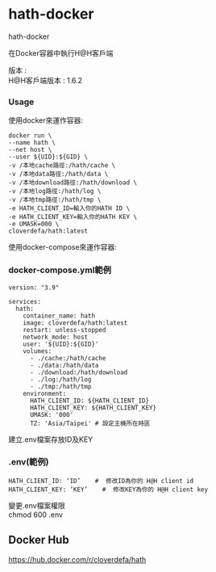 # hath-docker    
    
hath-docker   

在Docker容器中執行H@H客戶端
   
版本 :   
H@H客戶端版本 : 1.6.2   
   
### Usage  
使用docker來運作容器:
```
docker run \
--name hath \
--net host \
--user ${UID}:${GID} \
-v /本地cache路徑:/hath/cache \
-v /本地data路徑:/hath/data \ 
-v /本地download路徑:/hath/download \
-v /本地log路徑:/hath/log \
-v /本地tmp路徑:/hath/tmp \
-e HATH_CLIENT_ID=輸入你的HATH ID \
-e HATH_CLIENT_KEY=輸入你的HATH KEY \
-e UMASK=000 \
cloverdefa/hath:latest
```

使用docker-compose來運作容器:   

### docker-compose.yml範例    
```
version: "3.9"   
   
services:   
  hath:   
    container_name: hath   
    image: cloverdefa/hath:latest   
    restart: unless-stopped   
    network_mode: host   
    user: '${UID}:${GID}'   
    volumes:   
      - ./cache:/hath/cache   
      - ./data:/hath/data   
      - ./download:/hath/download   
      - ./log:/hath/log   
      - ./tmp:/hath/tmp   
    environment:   
      HATH_CLIENT_ID: ${HATH_CLIENT_ID}   
      HATH_CLIENT_KEY: ${HATH_CLIENT_KEY}   
      UMASK: '000'   
      TZ: 'Asia/Taipei' # 設定主機所在時區   
```

建立.env檔案存放ID及KEY
### .env(範例)   
```
HATH_CLIENT_ID: ‘ID’    #  修改ID為你的 H@H client id   
HATH_CLIENT_KEY: ‘KEY’    #  修改KEY為你的 H@H client key   
```
變更.env檔案權限   
chmod 600 .env   
   
## Docker Hub

https://hub.docker.com/r/cloverdefa/hath
